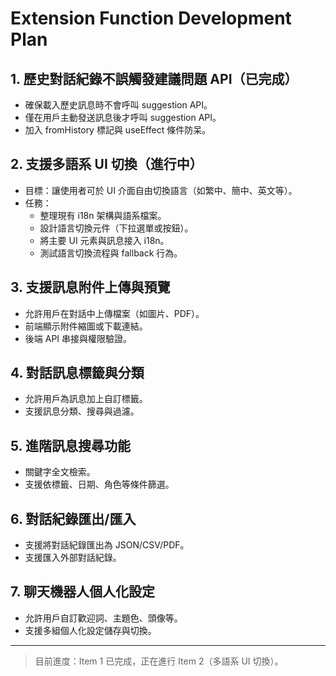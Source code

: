 # Extension Function Development Plan

## 1. 歷史對話紀錄不誤觸發建議問題 API（已完成）
- 確保載入歷史訊息時不會呼叫 suggestion API。
- 僅在用戶主動發送訊息後才呼叫 suggestion API。
- 加入 fromHistory 標記與 useEffect 條件防呆。

## 2. 支援多語系 UI 切換（進行中）
- 目標：讓使用者可於 UI 介面自由切換語言（如繁中、簡中、英文等）。
- 任務：
  - 整理現有 i18n 架構與語系檔案。
  - 設計語言切換元件（下拉選單或按鈕）。
  - 將主要 UI 元素與訊息接入 i18n。
  - 測試語言切換流程與 fallback 行為。

## 3. 支援訊息附件上傳與預覽
- 允許用戶在對話中上傳檔案（如圖片、PDF）。
- 前端顯示附件縮圖或下載連結。
- 後端 API 串接與權限驗證。

## 4. 對話訊息標籤與分類
- 允許用戶為訊息加上自訂標籤。
- 支援訊息分類、搜尋與過濾。

## 5. 進階訊息搜尋功能
- 關鍵字全文檢索。
- 支援依標籤、日期、角色等條件篩選。

## 6. 對話紀錄匯出/匯入
- 支援將對話紀錄匯出為 JSON/CSV/PDF。
- 支援匯入外部對話紀錄。

## 7. 聊天機器人個人化設定
- 允許用戶自訂歡迎詞、主題色、頭像等。
- 支援多組個人化設定儲存與切換。

---

> 目前進度：Item 1 已完成，正在進行 Item 2（多語系 UI 切換）。
